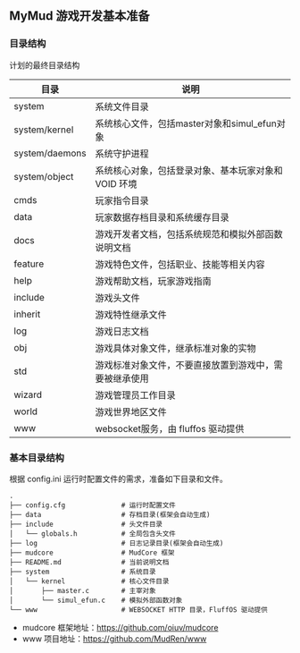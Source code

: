 ## MyMud 游戏开发基本准备

### 目录结构

计划的最终目录结构

目录|说明
-|-
system|系统文件目录
system/kernel|系统核心文件，包括master对象和simul_efun对象
system/daemons|系统守护进程
system/object|系统核心对象，包括登录对象、基本玩家对象和 VOID 环境
cmds|玩家指令目录
data|玩家数据存档目录和系统缓存目录
docs|游戏开发者文档，包括系统规范和模拟外部函数说明文档
feature|游戏特色文件，包括职业、技能等相关内容
help|游戏帮助文档，玩家游戏指南
include|游戏头文件
inherit|游戏特性继承文件
log|游戏日志文档
obj|游戏具体对象文件，继承标准对象的实物
std|游戏标准对象文件，不要直接放置到游戏中，需要被继承使用
wizard|游戏管理员工作目录
world|游戏世界地区文件
www|websocket服务，由 fluffos 驱动提供

### 基本目录结构

根据 config.ini 运行时配置文件的需求，准备如下目录和文件。

    .
    ├── config.cfg              # 运行时配置文件
    ├── data                    # 存档目录(框架会自动生成)
    ├── include                 # 头文件目录
    │   └── globals.h           # 全局包含头文件
    ├── log                     # 日志记录目录(框架会自动生成)
    ├── mudcore                 # MudCore 框架
    ├── README.md               # 当前说明文档
    ├── system                  # 系统目录
    │   └── kernel              # 核心文件目录
    │       ├── master.c        # 主宰对象
    │       └── simul_efun.c    # 模拟外部函数对象
    └── www                     # WEBSOCKET HTTP 目录，FluffOS 驱动提供

 * mudcore 框架地址：https://github.com/oiuv/mudcore
 * www 项目地址：https://github.com/MudRen/www
